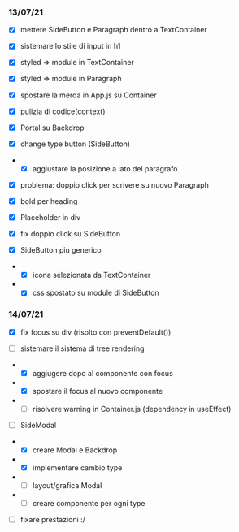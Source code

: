 ### 13/07/21

- [x] mettere SideButton e Paragraph dentro a TextContainer
- [x] sistemare lo stile di input in h1
- [x] styled => module in TextContainer
- [x] styled => module in Paragraph
- [x] spostare la merda in App.js su Container
- [x] pulizia di codice(context)
- [x] Portal su Backdrop

- [x] change type button (SideButton)
- - [x] aggiustare la posizione a lato del paragrafo

- [x] problema: doppio click per scrivere su nuovo Paragraph
- [x] bold per heading
- [x] Placeholder in div
- [x] fix doppio click su SideButton

- [x] SideButton piu generico
- - [x] icona selezionata da TextContainer
- - [x] css spostato su module di SideButton

### 14/07/21

- [x] fix focus su div (risolto con preventDefault())

- [ ] sistemare il sistema di tree rendering
- - [x] aggiugere dopo al componente con focus
- - [x] spostare il focus al nuovo componente
- - [ ] risolvere warning in Container.js (dependency in useEffect)

- [ ] SideModal
- - [x] creare Modal e Backdrop
- - [x] implementare cambio type
- - [ ] layout/grafica Modal
- - [ ] creare componente per ogni type

- [ ] fixare prestazioni :/
